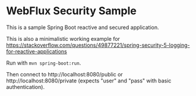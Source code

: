 # WebFlux Security Sample

This is a sample Spring Boot reactive and secured application.

This is also a minimalistic working example for https://stackoverflow.com/questions/49877221/spring-security-5-logging-for-reactive-applications

Run with `mvn spring-boot:run`.

Then connect to http://localhost:8080/public or http://localhost:8080/private (expects "user" and "pass" with basic authentication).
